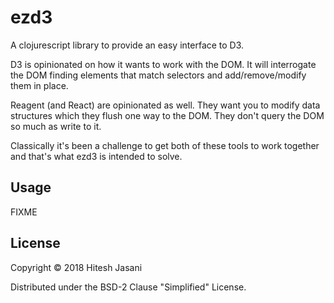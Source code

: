 # ezd3

A clojurescript library to provide an easy interface to D3.

D3 is opinionated on how it wants to work with the DOM.  It will
interrogate the DOM finding elements that match selectors and
add/remove/modify them in place.

Reagent (and React) are opinionated as well.  They want you to modify
data structures which they flush one way to the DOM.  They don't query
the DOM so much as write to it.

Classically it's been a challenge to get both of these tools to work
together and that's what ezd3 is intended to solve.

## Usage

FIXME

## License

Copyright © 2018 Hitesh Jasani

Distributed under the BSD-2 Clause "Simplified" License.
